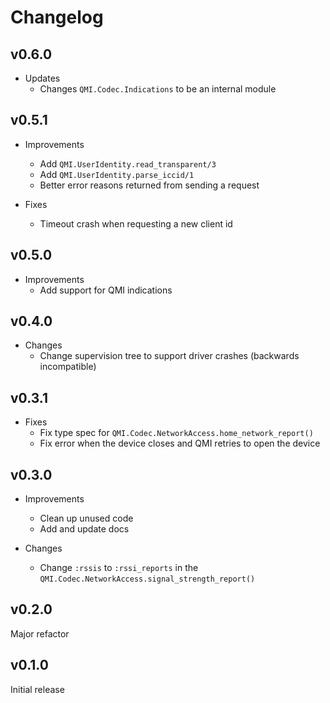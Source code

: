 # Changelog

## v0.6.0

* Updates
  * Changes `QMI.Codec.Indications` to be an internal module

## v0.5.1

* Improvements
  * Add `QMI.UserIdentity.read_transparent/3`
  * Add `QMI.UserIdentity.parse_iccid/1`
  * Better error reasons returned from sending a request

* Fixes
  * Timeout crash when requesting a new client id

## v0.5.0

* Improvements
  * Add support for QMI indications

## v0.4.0

* Changes
  * Change supervision tree to support driver crashes (backwards incompatible)

## v0.3.1

* Fixes
  * Fix type spec for `QMI.Codec.NetworkAccess.home_network_report()`
  * Fix error when the device closes and QMI retries to open the device

## v0.3.0

* Improvements
  * Clean up unused code
  * Add and update docs

* Changes
  * Change `:rssis` to `:rssi_reports` in the
   `QMI.Codec.NetworkAccess.signal_strength_report()`

## v0.2.0

Major refactor

## v0.1.0

Initial release
